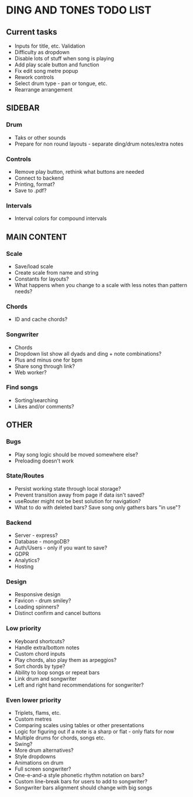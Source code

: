 # DING AND TONES TODO LIST

## Current tasks

* Inputs for title, etc. Validation
* Difficulty as dropdown
* Disable lots of stuff when song is playing
* Add play scale button and function
* Fix edit song metre popup
* Rework controls
* Select drum type - pan or tongue, etc.
* Rearrange arrangement

## SIDEBAR

### Drum

* Taks or other sounds
* Prepare for non round layouts - separate ding/drum notes/extra notes

### Controls

* Remove play button, rethink what buttons are needed
* Connect to backend
* Printing, format?
* Save to .pdf?

### Intervals

* Interval colors for compound intervals

## MAIN CONTENT

### Scale

* Save/load scale
* Create scale from name and string
* Constants for layouts?
* What happens when you change to a scale with less notes than pattern needs?

### Chords

* ID and cache chords?

### Songwriter

* Chords
* Dropdown list show all dyads and ding + note combinations?
* Plus and minus one for bpm
* Share song through link?
* Web worker?

### Find songs

* Sorting/searching
* Likes and/or comments?

## OTHER

### Bugs

* Play song logic should be moved somewhere else?
* Preloading doesn't work

### State/Routes

* Persist working state through local storage?
* Prevent transition away from page if data isn't saved?
* useRouter might not be best solution for navigation?
* What to do with deleted bars? Save song only gathers bars "in use"?

### Backend

* Server - express?
* Database - mongoDB?
* Auth/Users - only if you want to save?
* GDPR
* Analytics?
* Hosting

### Design

* Responsive design
* Favicon - drum smiley?
* Loading spinners?
* Distinct confirm and cancel buttons

### Low priority

* Keyboard shortcuts?
* Handle extra/bottom notes
* Custom chord inputs
* Play chords, also play them as arpeggios?
* Sort chords by type?
* Ability to loop songs or repeat bars
* Link drum and songwriter
* Left and right hand recommendations for songwriter?

### Even lower priority

* Triplets, flams, etc.
* Custom metres
* Comparing scales using tables or other presentations
* Logic for figuring out if a note is a sharp or flat - only flats for now
* Multiple drums for chords, songs etc.
* Swing?
* More drum alternatives?
* Style dropdowns
* Animations on drum
* Full screen songwriter?
* One-e-and-a style phonetic rhythm notation on bars?
* Custom line-break bars for users to add to songwriter?
* Songwriter bars alignment should change with big songs
